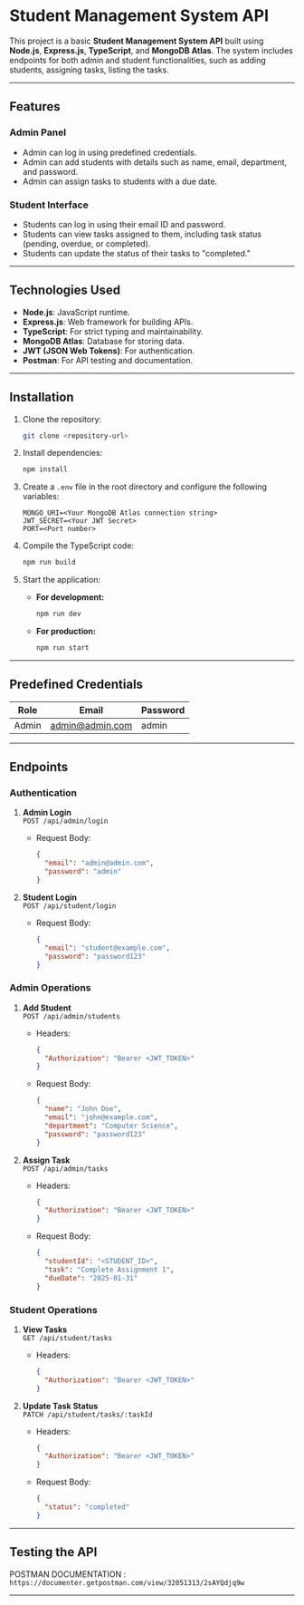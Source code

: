 # Student Management System API

This project is a basic **Student Management System API** built using **Node.js**, **Express.js**, **TypeScript**, and **MongoDB Atlas**. The system includes endpoints for both admin and student functionalities, such as adding students, assigning tasks, listing the tasks.

---

## Features

### Admin Panel
- Admin can log in using predefined credentials.
- Admin can add students with details such as name, email, department, and password.
- Admin can assign tasks to students with a due date.

### Student Interface
- Students can log in using their email ID and password.
- Students can view tasks assigned to them, including task status (pending, overdue, or completed).
- Students can update the status of their tasks to "completed."

---

## Technologies Used

- **Node.js**: JavaScript runtime.
- **Express.js**: Web framework for building APIs.
- **TypeScript**: For strict typing and maintainability.
- **MongoDB Atlas**: Database for storing data.
- **JWT (JSON Web Tokens)**: For authentication.
- **Postman**: For API testing and documentation.

---

## Installation

1. Clone the repository:
   ```bash
   git clone <repository-url>
   ```

2. Install dependencies:
   ```bash
   npm install
   ```

3. Create a `.env` file in the root directory and configure the following variables:
   ```env
   MONGO_URI=<Your MongoDB Atlas connection string>
   JWT_SECRET=<Your JWT Secret>
   PORT=<Port number>
   ```

4. Compile the TypeScript code:
   ```bash
   npm run build
   ```

5. Start the application:
   - **For development:**
     ```bash
     npm run dev
     ```
   - **For production:**
     ```bash
     npm run start
     ```

---

## Predefined Credentials

| Role  | Email              | Password |
|-------|--------------------|----------|
| Admin | admin@admin.com    | admin    |

---

## Endpoints

### Authentication

1. **Admin Login**  
   `POST /api/admin/login`
   - Request Body:
     ```json
     {
       "email": "admin@admin.com",
       "password": "admin"
     }
     ```

2. **Student Login**  
   `POST /api/student/login`
   - Request Body:
     ```json
     {
       "email": "student@example.com",
       "password": "password123"
     }
     ```

### Admin Operations

1. **Add Student**  
   `POST /api/admin/students`
   - Headers:
     ```json
     {
       "Authorization": "Bearer <JWT_TOKEN>"
     }
     ```
   - Request Body:
     ```json
     {
       "name": "John Doe",
       "email": "john@example.com",
       "department": "Computer Science",
       "password": "password123"
     }
     ```

2. **Assign Task**  
   `POST /api/admin/tasks`
   - Headers:
     ```json
     {
       "Authorization": "Bearer <JWT_TOKEN>"
     }
     ```
   - Request Body:
     ```json
     {
       "studentId": "<STUDENT_ID>",
       "task": "Complete Assignment 1",
       "dueDate": "2025-01-31"
     }
     ```

### Student Operations

1. **View Tasks**  
   `GET /api/student/tasks`
   - Headers:
     ```json
     {
       "Authorization": "Bearer <JWT_TOKEN>"
     }
     ```

2. **Update Task Status**  
   `PATCH /api/student/tasks/:taskId`
   - Headers:
     ```json
     {
       "Authorization": "Bearer <JWT_TOKEN>"
     }
     ```
   - Request Body:
     ```json
     {
       "status": "completed"
     }
     ```

---

## Testing the API

POSTMAN DOCUMENTATION : `https://documenter.getpostman.com/view/32051313/2sAYQdjq9w`

---
